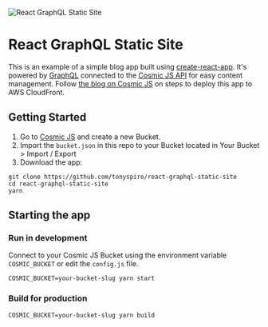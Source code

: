 ![React GraphQL Static Site](https://cosmicjs.imgix.net/06ffb180-314e-11e7-8b84-cbc54315248d-react-graphql-aws-static-site.jpg)
# React GraphQL Static Site
This is an example of a simple blog app built using [create-react-app](https://github.com/facebookincubator/create-react-app). It's powered by [GraphQL](http://graphql.org/) connected to the [Cosmic JS API](https://cosmicjs.com/) for easy content management.  Follow [the blog on Cosmic JS](https://cosmicjs.com/blog/how-to-build-a-react-graphql-static-site-served-from-aws-cloudfront) on steps to deploy this app to AWS CloudFront.

## Getting Started
1. Go to [Cosmic JS](https://cosmicjs.com/) and create a new Bucket.
2. Import the `bucket.json` in this repo to your Bucket located in Your Bucket > Import / Export
3. Download the app:
```
git clone https://github.com/tonyspiro/react-graphql-static-site
cd react-graphql-static-site
yarn
```
## Starting the app
### Run in development
Connect to your Cosmic JS Bucket using the environment variable `COSMIC_BUCKET` or edit the `config.js` file.
```
COSMIC_BUCKET=your-bucket-slug yarn start
```
### Build for production
```
COSMIC_BUCKET=your-bucket-slug yarn build
```
